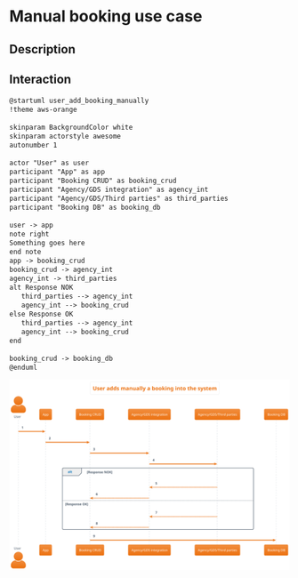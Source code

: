 # Manual booking use case

## Description

## Interaction


```plantuml
@startuml user_add_booking_manually
!theme aws-orange

skinparam BackgroundColor white
skinparam actorstyle awesome
autonumber 1

actor "User" as user
participant "App" as app
participant "Booking CRUD" as booking_crud
participant "Agency/GDS integration" as agency_int
participant "Agency/GDS/Third parties" as third_parties
participant "Booking DB" as booking_db

user -> app
note right
Something goes here
end note
app -> booking_crud
booking_crud -> agency_int
agency_int -> third_parties
alt Response NOK
   third_parties --> agency_int
   agency_int --> booking_crud
else Response OK
   third_parties --> agency_int
   agency_int --> booking_crud
end

booking_crud -> booking_db
@enduml

```
</div>

![user_add_booking_manually](./user_add_booking_manually.svg)
